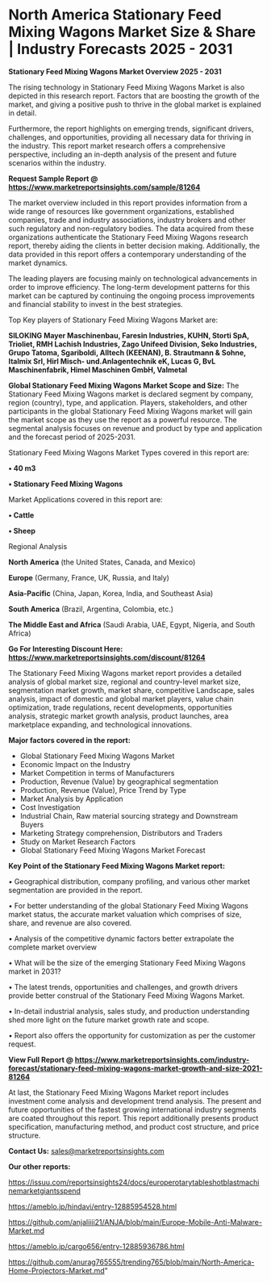 # North America Stationary Feed Mixing Wagons Market Size & Share | Industry Forecasts 2025 - 2031

<Strong> Stationary Feed Mixing Wagons Market Overview 2025 - 2031</strong>

The rising technology in Stationary Feed Mixing Wagons Market is also depicted in this research report. Factors that are boosting the growth of the market, and giving a positive push to thrive in the global market is explained in detail.

Furthermore, the report highlights on emerging trends, significant drivers, challenges, and opportunities, providing all necessary data for thriving in the industry. This report market research offers a comprehensive perspective, including an in-depth analysis of the present and future scenarios within the industry.

<strong>Request Sample Report @ <a href=https://www.marketreportsinsights.com/sample/81264>https://www.marketreportsinsights.com/sample/81264</a></strong>

The market overview included in this report provides information from a wide range of resources like government organizations, established companies, trade and industry associations, industry brokers and other such regulatory and non-regulatory bodies. The data acquired from these organizations authenticate the Stationary Feed Mixing Wagons research report, thereby aiding the clients in better decision making. Additionally, the data provided in this report offers a contemporary understanding of the market dynamics.

The leading players are focusing mainly on technological advancements in order to improve efficiency. The long-term development patterns for this market can be captured by continuing the ongoing process improvements and financial stability to invest in the best strategies.

Top Key players of Stationary Feed Mixing Wagons Market are:

<strong>SILOKING Mayer Maschinenbau, Faresin Industries, KUHN, Storti SpA, Trioliet, RMH Lachish Industries, Zago Unifeed Division, Seko Industries, Grupo Tatoma, Sgariboldi, Alltech (KEENAN), B. Strautmann & Sohne, Italmix Srl, Hirl Misch- und.Anlagentechnik eK, Lucas G, BvL Maschinenfabrik, Himel Maschinen GmbH, Valmetal</strong>

<strong><b>Global Stationary Feed Mixing Wagons Market Scope and Size:</b></strong>
The Stationary Feed Mixing Wagons market is declared segment by company, region (country), type, and application. Players, stakeholders, and other participants in the global Stationary Feed Mixing Wagons market will gain the market scope as they use the report as a powerful resource. The segmental analysis focuses on revenue and product by type and application and the forecast period of 2025-2031.

Stationary Feed Mixing Wagons Market Types covered in this report are:

<strong>• 40 m3

• Stationary Feed Mixing Wagons</strong>

Market Applications covered in this report are:

<strong>• Cattle

• Sheep</strong> 

Regional Analysis

<strong>North America</strong> (the United States, Canada, and Mexico)

<strong>Europe</strong> (Germany, France, UK, Russia, and Italy)

<strong>Asia-Pacific</strong> (China, Japan, Korea, India, and Southeast Asia)

<strong>South America</strong> (Brazil, Argentina, Colombia, etc.)

<strong>The Middle East and Africa</strong> (Saudi Arabia, UAE, Egypt, Nigeria, and South Africa)

<strong>Go For Interesting Discount Here: <a href=https://www.marketreportsinsights.com/discount/81264>https://www.marketreportsinsights.com/discount/81264</a></strong>

The Stationary Feed Mixing Wagons market report provides a detailed analysis of global market size, regional and country-level market size, segmentation market growth, market share, competitive Landscape, sales analysis, impact of domestic and global market players, value chain optimization, trade regulations, recent developments, opportunities analysis, strategic market growth analysis, product launches, area marketplace expanding, and technological innovations.

<strong><b>Major factors covered in the report:</b></strong>
<ul>
  <li>Global Stationary Feed Mixing Wagons Market </li>
  <li>Economic Impact on the Industry</li>
  <li>Market Competition in terms of Manufacturers</li>
  <li>Production, Revenue (Value) by geographical segmentation</li>
  <li>Production, Revenue (Value), Price Trend by Type</li>
  <li>Market Analysis by Application</li>
  <li>Cost Investigation</li>
  <li>Industrial Chain, Raw material sourcing strategy and Downstream Buyers</li>
  <li>Marketing Strategy comprehension, Distributors and Traders</li>
  <li>Study on Market Research Factors</li>
  <li>Global Stationary Feed Mixing Wagons Market Forecast</li>
</ul>

<strong><b>Key Point of the Stationary Feed Mixing Wagons Market report:</b></strong>

• Geographical distribution, company profiling, and various other market segmentation are provided in the report.

• For better understanding of the global Stationary Feed Mixing Wagons market status, the accurate market valuation which comprises of size, share, and revenue are also covered.

• Analysis of the competitive dynamic factors better extrapolate the complete market overview

• What will be the size of the emerging Stationary Feed Mixing Wagons market in 2031?

• The latest trends, opportunities and challenges, and growth drivers provide better construal of the Stationary Feed Mixing Wagons Market.

• In-detail industrial analysis, sales study, and production understanding shed more light on the future market growth rate and scope.

• Report also offers the opportunity for customization as per the customer request.

<strong><b>View Full Report @ <a href=https://www.marketreportsinsights.com/industry-forecast/stationary-feed-mixing-wagons-market-growth-and-size-2021-81264>https://www.marketreportsinsights.com/industry-forecast/stationary-feed-mixing-wagons-market-growth-and-size-2021-81264</a></b></strong>


At last, the Stationary Feed Mixing Wagons Market report includes investment come analysis and development trend analysis. The present and future opportunities of the fastest growing international industry segments are coated throughout this report. This report additionally presents product specification, manufacturing method, and product cost structure, and price structure.

<strong>Contact Us:</strong>
sales@marketreportsinsights.com

<strong>Our other reports:</strong>

<a href=https://issuu.com/reportsinsights24/docs/europerotarytableshotblastmachinemarketgiantsspend>https://issuu.com/reportsinsights24/docs/europerotarytableshotblastmachinemarketgiantsspend</a>

<a href=https://ameblo.jp/hindavi/entry-12885954528.html>https://ameblo.jp/hindavi/entry-12885954528.html</a>

<a href=https://github.com/anjaliiii21/ANJA/blob/main/Europe-Mobile-Anti-Malware-Market.md>https://github.com/anjaliiii21/ANJA/blob/main/Europe-Mobile-Anti-Malware-Market.md</a>

<a href=https://ameblo.jp/cargo656/entry-12885936786.html>https://ameblo.jp/cargo656/entry-12885936786.html</a>

<a href=https://github.com/anurag765555/trending765/blob/main/North-America-Home-Projectors-Market.md>https://github.com/anurag765555/trending765/blob/main/North-America-Home-Projectors-Market.md</a>"
